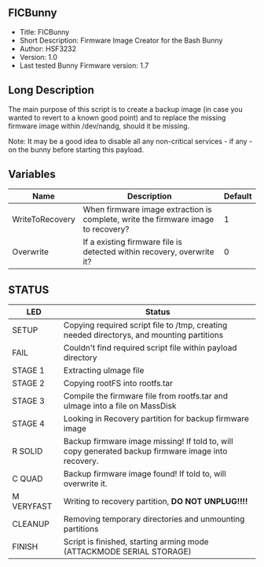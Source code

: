 ## FICBunny

* Title: FICBunny
* Short Description: Firmware Image Creator for the Bash Bunny
* Author: HSF3232
* Version: 1.0
* Last tested Bunny Firmware version: 1.7

## Long Description

The main purpose of this script is to create a backup image (in case you wanted to revert to a known good point) and to replace the missing firmware image within /dev/nandg, should it be missing.

Note: It may be a good idea to disable all any non-critical services - if any - on the bunny before starting this payload. 

## Variables
| Name            | Description                                                                       | Default |
| --------------- | --------------------------------------------------------------------------------- | ------- |
| WriteToRecovery | When firmware image extraction is complete, write the firmware image to recovery? | 1       |
| Overwrite       | If a existing firmware file is detected within recovery, overwrite it?            | 0       |

## STATUS

| LED                     | Status                                                                                                        |
| ----------------------- | ------------------------------------------------------------------------------------------------------------- |
| SETUP                   | Copying required script file to /tmp, creating needed directorys, and mounting partitions                     |
| FAIL                    | Couldn't find required script file within payload directory                                                   |
| STAGE 1                 | Extracting uImage file                                                                                        |
| STAGE 2                 | Copying rootFS into rootfs.tar                                                                                |
| STAGE 3                 | Compile the firmware file from rootfs.tar and uImage into a file on MassDisk                                  |
| STAGE 4                 | Looking in Recovery partition for backup firmware image                                                       |
| R SOLID                 | Backup firmware image missing! If told to, will copy generated backup firmware image into recovery.           |
| C QUAD                  | Backup firmware image found! If told to, will overwrite it.                                                   |
| M VERYFAST              | Writing to recovery partition, **DO NOT UNPLUG!!!!**                                                          |
| CLEANUP                 | Removing temporary directories and unmounting partitions                                                      |
| FINISH                  | Script is finished, starting arming mode (ATTACKMODE SERIAL STORAGE)                                          |